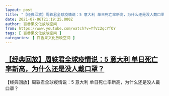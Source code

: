 ```yaml
---
layout: post
title: "【经典回放】周轶君全球疫情说：5 意大利 单日死亡率新高，为什么还是没人戴口罩？"
date: 2021-07-06T21:19:25.000Z
author: 百香果文化放映空间
from: https://www.youtube.com/watch?v=YfVz2qcYfOY
tags: [ 百香果文化放映空间 ]
categories: [ 百香果文化放映空间 ]
---
```

<!--1625606365000-->
[【经典回放】周轶君全球疫情说：5 意大利 单日死亡率新高，为什么还是没人戴口罩？](https://www.youtube.com/watch?v=YfVz2qcYfOY)
------

<div>
【经典回放】周轶君全球疫情说：5 意大利 单日死亡率新高，为什么还是没人戴口罩？
</div>
